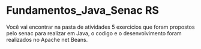 # Fundamentos_Java_Senac RS

Você vai encontrar na pasta de atividades 5 exercicios que foram propostos pelo senac para realizar em Java, o codigo e o desenvolvimento foram realizados no Apache net Beans.

 
